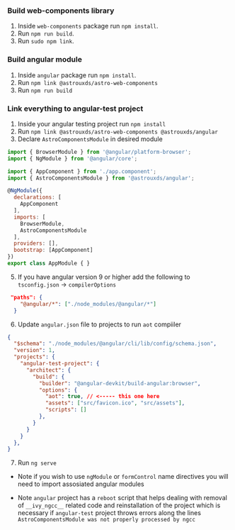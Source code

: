 ### Build web-components library
1. Inside `web-components` package run `npm install`.
2. Run `npm run build`.
3. Run `sudo npm link`.

### Build angular module
1. Inside `angular` package run `npm install`.
2. Run `npm link @astrouxds/astro-web-components` 
3. Run `npm run build`

### Link everything to angular-test project
1. Inside your angular testing project run `npm install`
2. Run `npm link @astrouxds/astro-web-components @astrouxds/angular`
4. Declare `AstroComponentsModule` in desired module

```js
import { BrowserModule } from '@angular/platform-browser';
import { NgModule } from '@angular/core';

import { AppComponent } from './app.component';
import { AstroComponentsModule } from '@astrouxds/angular';

@NgModule({
  declarations: [
    AppComponent
  ],
  imports: [
    BrowserModule,
    AstroComponentsModule
  ],
  providers: [],
  bootstrap: [AppComponent]
})
export class AppModule { }
```

5. If you have angular version 9 or higher add the following to `tsconfig.json` -> `compilerOptions`

```json
 "paths": {
    "@angular/*": ["./node_modules/@angular/*"]
  }
```

6. Update `angular.json` file to projects to run `aot` compiiler

```json
{
  "$schema": "./node_modules/@angular/cli/lib/config/schema.json",
  "version": 1,
  "projects": {
    "angular-test-project": {
      "architect": {
        "build": {
          "builder": "@angular-devkit/build-angular:browser",
          "options": {
            "aot": true, // <----- this one here
            "assets": ["src/favicon.ico", "src/assets"],
            "scripts": []
          },
        }
      }
    }
  },
}
```

7. Run `ng serve` 

* Note if you wish to use `ngModule` or `formControl` name directives you will need to import assosiated angular modules 

* Note `angular` project has a `reboot` script that helps dealing with removal of `__ivy_ngcc__` related code and reinstallation of the project which is necessary if `angular-test` project throws errors along the lines `AstroComponentsModule was not properly processed by ngcc`

